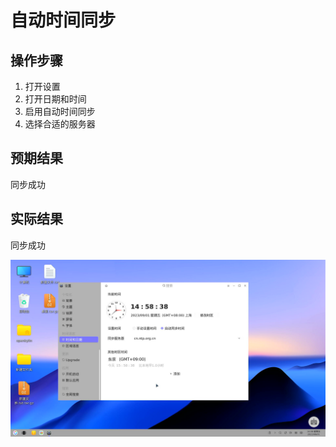 # 自动时间同步

## 操作步骤

1. 打开设置
2. 打开日期和时间
3. 启用自动时间同步
4. 选择合适的服务器

## 预期结果

同步成功

## 实际结果

同步成功

![自动时间同步](./img/自动时间同步.jpg)
